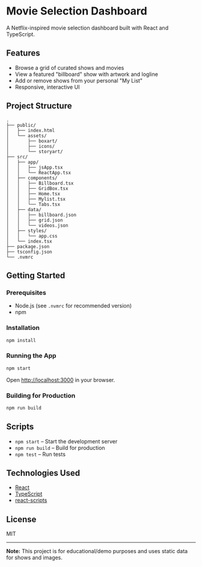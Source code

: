 # Movie Selection Dashboard

A Netflix-inspired movie selection dashboard built with React and TypeScript.

## Features

- Browse a grid of curated shows and movies
- View a featured "billboard" show with artwork and logline
- Add or remove shows from your personal "My List"
- Responsive, interactive UI

## Project Structure

```
.
├── public/
│   ├── index.html
│   └── assets/
│       ├── boxart/
│       ├── icons/
│       └── storyart/
├── src/
│   ├── app/
│   │   ├── jsApp.tsx
│   │   └── ReactApp.tsx
│   ├── components/
│   │   ├── Billboard.tsx
│   │   ├── GridBox.tsx
│   │   ├── Home.tsx
│   │   ├── Mylist.tsx
│   │   └── Tabs.tsx
│   ├── data/
│   │   ├── billboard.json
│   │   ├── grid.json
│   │   └── videos.json
│   ├── styles/
│   │   └── app.css
│   └── index.tsx
├── package.json
├── tsconfig.json
└── .nvmrc
```

## Getting Started

### Prerequisites

- Node.js (see `.nvmrc` for recommended version)
- npm

### Installation

```sh
npm install
```

### Running the App

```sh
npm start
```

Open [http://localhost:3000](http://localhost:3000) in your browser.

### Building for Production

```sh
npm run build
```

## Scripts

- `npm start` – Start the development server
- `npm run build` – Build for production
- `npm test` – Run tests

## Technologies Used

- [React](https://reactjs.org/)
- [TypeScript](https://www.typescriptlang.org/)
- [react-scripts](https://www.npmjs.com/package/react-scripts)

## License

MIT

---

**Note:** This project is for educational/demo purposes and uses static data for shows and images.
